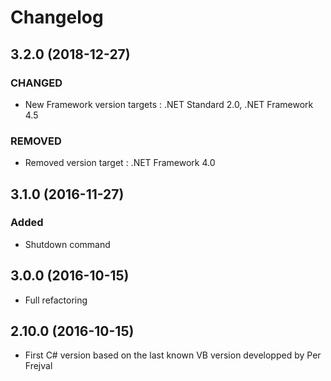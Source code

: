 # Changelog

## 3.2.0 (2018-12-27)

### CHANGED

- New Framework version targets : .NET Standard 2.0, .NET Framework 4.5

### REMOVED

- Removed version target : .NET Framework 4.0

## 3.1.0 (2016-11-27)

### Added

- Shutdown command

## 3.0.0 (2016-10-15)

- Full refactoring

## 2.10.0 (2016-10-15)

- First C# version based on the last known VB version developped by Per Frejval